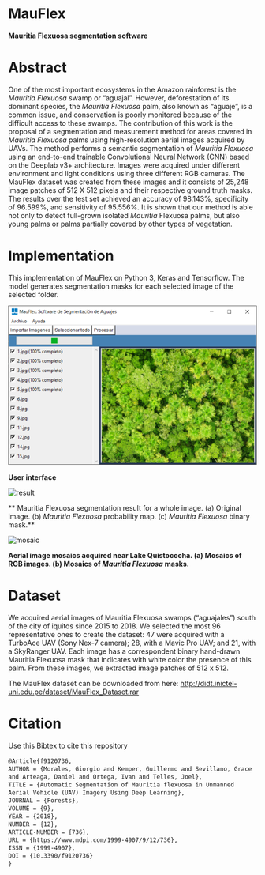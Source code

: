 # MauFlex
**Mauritia Flexuosa segmentation software**

# Abstract

One of the most important ecosystems in the Amazon rainforest is the *Mauritia Flexuosa*
swamp or “aguajal”. However, deforestation of its dominant species, the *Mauritia Flexuosa* palm, 
also known as “aguaje”, is a common issue, and conservation is poorly monitored because of the difficult access to these swamps. 
The contribution of this work is the proposal of a segmentation and measurement method for areas covered in *Mauritia Flexuosa* 
palms using high-resolution aerial images acquired by UAVs. 
The method performs a semantic segmentation of *Mauritia Flexuosa* using an end-to-end trainable Convolutional Neural Network (CNN) 
based on the Deeplab v3+ architecture. Images were acquired under different environment and light conditions using three different 
RGB cameras. The MauFlex dataset was created from these images and it consists of 25,248 image patches of 512 X 512 pixels and 
their respective ground truth masks. The results over the test set achieved an accuracy of 98.143%, specificity of 96.599%, and sensitivity
of 95.556%. It is shown that our method is able not only to detect full-grown isolated *Mauritia* Flexuosa palms, but also young palms or 
palms partially covered by other types of vegetation.

# Implementation

This implementation of MauFlex on Python 3, Keras and Tensorflow. The model generates segmentation masks for each selected image of the selected folder. 

![GUI](https://github.com/GiorgioMorales/MauFlex/blob/master/assets/GUI.png)

**User interface**

![result](https://github.com/GiorgioMorales/MauFlex/blob/master/assets/segment.jpg)

** Mauritia Flexuosa segmentation result for a whole image. (a) Original image. (b) *Mauritia Flexuosa* probability map. (c) *Mauritia Flexuosa* binary mask.**

![mosaic](https://github.com/GiorgioMorales/MauFlex/blob/master/assets/bigmosaic2.jpg)

**Aerial image mosaics acquired near Lake Quistococha. (a) Mosaics of RGB images. (b) Mosaics of *Mauritia Flexuosa* masks.**

# Dataset

We acquired aerial images of Mauritia Flexuosa swamps (“aguajales”) south of the city of iquitos since 2015 to 2018. 
We selected the most 96 representative ones to create the dataset: 47 were acquired with a TurboAce UAV (Sony Nex-7 camera); 
28, with a Mavic Pro UAV; and 21, with a SkyRanger UAV. Each image has a correspondent binary hand-drawn Mauritia Flexuosa mask 
that indicates with white color the presence of this palm. From these images, we extracted image patches of 512 x 512.

The MauFlex dataset can be downloaded from here: http://didt.inictel-uni.edu.pe/dataset/MauFlex_Dataset.rar

# Citation
Use this Bibtex to cite this repository

```
@Article{f9120736,
AUTHOR = {Morales, Giorgio and Kemper, Guillermo and Sevillano, Grace and Arteaga, Daniel and Ortega, Ivan and Telles, Joel},
TITLE = {Automatic Segmentation of Mauritia flexuosa in Unmanned Aerial Vehicle (UAV) Imagery Using Deep Learning},
JOURNAL = {Forests},
VOLUME = {9},
YEAR = {2018},
NUMBER = {12},
ARTICLE-NUMBER = {736},
URL = {https://www.mdpi.com/1999-4907/9/12/736},
ISSN = {1999-4907},
DOI = {10.3390/f9120736}
}
```
